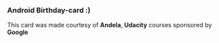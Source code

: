 ### Android Birthday-card :)

This card was made courtesy of **Andela**, **Udacity** courses sponsored by **Google**
